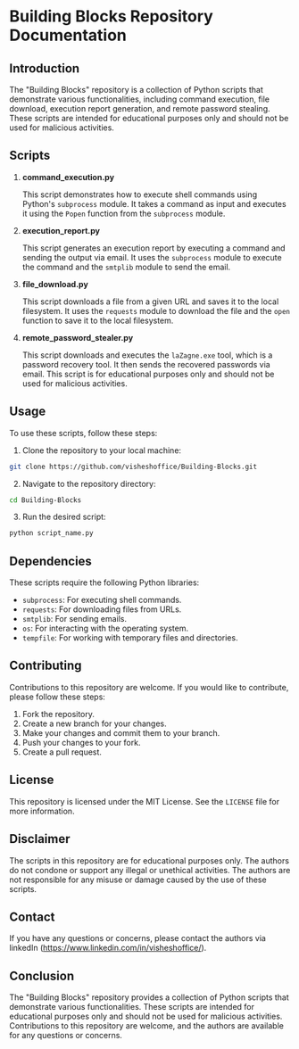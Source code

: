 # Building Blocks Repository Documentation

## Introduction

The "Building Blocks" repository is a collection of Python scripts that demonstrate various functionalities, including command execution, file download, execution report generation, and remote password stealing. These scripts are intended for educational purposes only and should not be used for malicious activities.

## Scripts

1. **command_execution.py**

   This script demonstrates how to execute shell commands using Python's `subprocess` module. It takes a command as input and executes it using the `Popen` function from the `subprocess` module.

2. **execution_report.py**

   This script generates an execution report by executing a command and sending the output via email. It uses the `subprocess` module to execute the command and the `smtplib` module to send the email.

3. **file_download.py**

   This script downloads a file from a given URL and saves it to the local filesystem. It uses the `requests` module to download the file and the `open` function to save it to the local filesystem.

4. **remote_password_stealer.py**

   This script downloads and executes the `laZagne.exe` tool, which is a password recovery tool. It then sends the recovered passwords via email. This script is for educational purposes only and should not be used for malicious activities.

## Usage

To use these scripts, follow these steps:

1. Clone the repository to your local machine:

```bash
git clone https://github.com/visheshoffice/Building-Blocks.git
```
2. Navigate to the repository directory:
```bash
cd Building-Blocks
```
3. Run the desired script:
```bash
python script_name.py
```

## Dependencies

These scripts require the following Python libraries:

- `subprocess`: For executing shell commands.
- `requests`: For downloading files from URLs.
- `smtplib`: For sending emails.
- `os`: For interacting with the operating system.
- `tempfile`: For working with temporary files and directories.

## Contributing

Contributions to this repository are welcome. If you would like to contribute, please follow these steps:

1. Fork the repository.
2. Create a new branch for your changes.
3. Make your changes and commit them to your branch.
4. Push your changes to your fork.
5. Create a pull request.

## License

This repository is licensed under the MIT License. See the `LICENSE` file for more information.

## Disclaimer

The scripts in this repository are for educational purposes only. The authors do not condone or support any illegal or unethical activities. The authors are not responsible for any misuse or damage caused by the use of these scripts.

## Contact

If you have any questions or concerns, please contact the authors via linkedIn (https://www.linkedin.com/in/visheshoffice/).

## Conclusion

The "Building Blocks" repository provides a collection of Python scripts that demonstrate various functionalities. These scripts are intended for educational purposes only and should not be used for malicious activities. Contributions to this repository are welcome, and the authors are available for any questions or concerns.
